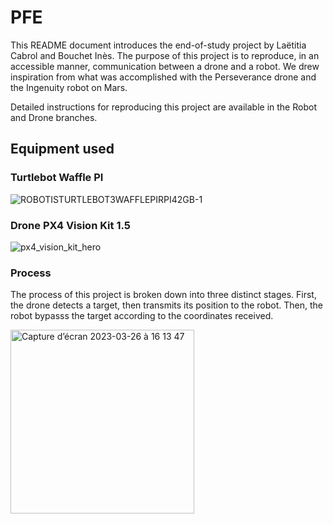 # PFE

This README document introduces the end-of-study project by Laëtitia Cabrol and Bouchet Inès. The purpose of this project is to reproduce, in an accessible manner, communication between a drone and a robot.
We drew inspiration from what was accomplished with the Perseverance drone and the Ingenuity robot on Mars.

Detailed instructions for reproducing this project are available in the Robot and Drone branches.

## Equipment used

### Turtlebot Waffle PI

![ROBOTISTURTLEBOT3WAFFLEPIRPI42GB-1](https://user-images.githubusercontent.com/83234731/227781557-e0ab130a-abce-4f07-913c-98fe144f2c2d.jpg)


### Drone PX4 Vision Kit 1.5

![px4_vision_kit_hero](https://user-images.githubusercontent.com/83234731/227781569-8b670940-040a-4529-90f3-276be90a62c4.jpg)

### Process

The process of this project is broken down into three distinct stages. First, the drone detects a target, then transmits its position to the robot. Then, the robot bypasss the target according to the coordinates received.

<img width="294" alt="Capture d’écran 2023-03-26 à 16 13 47" src="https://user-images.githubusercontent.com/83234731/227781710-1eb139a3-bb7d-4661-9ca7-b802cdde5e45.png">

